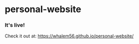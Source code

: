 # personal-website

### It's live! 
Check it out at:   https://whalem56.github.io/personal-website/
